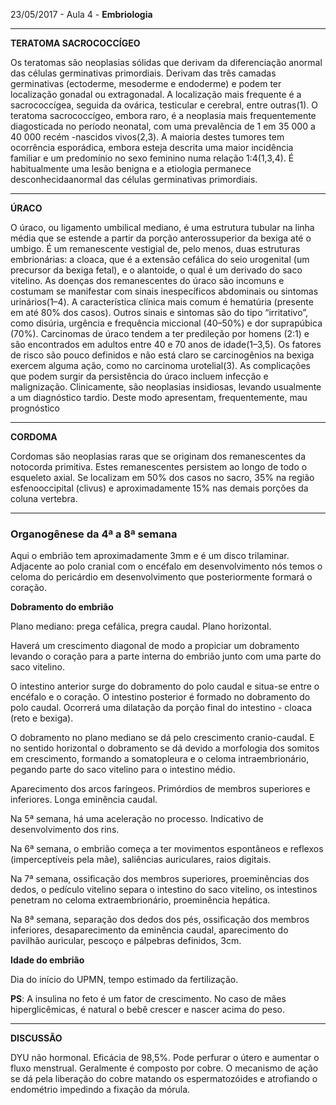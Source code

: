 23/05/2017 - Aula 4 - **Embriologia**

---

**TERATOMA SACROCOCCÍGEO**

Os teratomas são neoplasias sólidas que derivam da diferenciação anormal das células germinativas primordiais. Derivam das três camadas germinativas \(ectoderme, mesoderme e endoderme\) e podem ter localização gonadal ou extragonadal. A localização mais frequente é a sacrococcígea, seguida da ovárica, testicular e cerebral, entre outras\(1\). O teratoma sacrococcígeo, embora raro, é a neoplasia mais frequentemente diagosticada no período neonatal, com uma prevalência de 1 em 35 000 a 40 000 recém -nascidos vivos\(2,3\). A maioria destes tumores tem ocorrência esporádica, embora esteja descrita uma maior incidência familiar e um predomínio no sexo feminino numa relação 1:4\(1,3,4\). É habitualmente uma lesão benigna e a etiologia permanece desconhecidaanormal das células germinativas primordiais.

---

**ÚRACO**

O úraco, ou ligamento umbilical mediano, é uma estrutura tubular na linha média que se estende a partir da porção anterossuperior da bexiga até o umbigo. É um remanescente vestigial de, pelo menos, duas estruturas embrionárias: a cloaca, que é a extensão cefálica do seio urogenital \(um precursor da bexiga fetal\), e o alantoide, o qual é um derivado do saco vitelino. As doenças dos remanescentes do úraco são incomuns e costumam se manifestar com sinais inespecíficos abdominais ou sintomas urinários\(1–4\). A característica clínica mais comum é hematúria \(presente em até 80% dos casos\). Outros sinais e sintomas são do tipo “irritativo”, como disúria, urgência e frequência miccional \(40–50%\) e dor suprapúbica \(70%\). Carcinomas de úraco tendem a ter predileção por homens \(2:1\) e são encontrados em adultos entre 40 e 70 anos de idade\(1–3,5\). Os fatores de risco são pouco definidos e não está claro se carcinogênios na bexiga exercem alguma ação, como no carcinoma urotelial\(3\). As complicações que podem surgir da persistência do úraco incluem infecção e malignização. Clinicamente, são neoplasias insidiosas, levando usualmente a um diagnóstico tardio. Deste modo apresentam, frequentemente, mau prognóstico

---

**CORDOMA**

Cordomas são neoplasias raras que se originam dos remanescentes da notocorda primitiva. Estes remanescentes persistem ao longo de todo o esqueleto axial. Se localizam em 50% dos casos no sacro, 35% na região esfenooccipital \(clivus\) e aproximadamente 15% nas demais porções da coluna vertebra.

---

### Organogênese da 4ª a 8ª semana

Aqui o embrião tem aproximadamente 3mm e é um disco trilaminar. Adjacente ao polo cranial com o encéfalo em desenvolvimento nós temos o celoma do pericárdio em desenvolvimento que posteriormente formará o coração.

**Dobramento do embrião**

Plano mediano: prega cefálica, pregra caudal. Plano horizontal.

Haverá um crescimento diagonal de modo a propiciar um dobramento levando o coração para a parte interna do embrião junto com uma parte do saco vitelino.

O intestino anterior surge do dobramento do polo caudal e situa-se entre o encéfalo e o coração. O intestino posterior é formado no dobramento do polo caudal. Ocorrerá uma dilatação da porção final do intestino - cloaca \(reto e bexiga\).

O dobramento no plano mediano se dá pelo crescimento cranio-caudal. E no sentido horizontal o dobramento se dá devido a morfologia dos somitos em crescimento, formando a somatopleura e o celoma intraembrionário, pegando parte do saco vitelino para o intestino médio.

Aparecimento dos arcos faríngeos. Primórdios de membros superiores e inferiores. Longa eminência caudal.

Na 5ª semana, há uma aceleração no processo. Indicativo de desenvolvimento dos rins.

Na 6ª semana, o embrião começa a ter movimentos espontâneos e reflexos \(imperceptíveis pela mãe\), saliências auriculares, raios digitais.

Na 7ª semana, ossificação dos membros superiores, proeminências dos dedos, o pedículo vitelino separa o intestino do saco vitelino, os intestinos penetram no celoma extraembrionário, proeminência hepática.

Na 8ª semana, separação dos dedos dos pés, ossificação dos membros inferiores, desaparecimento da eminência caudal, aparecimento do pavilhão auricular, pescoço e pálpebras definidos, 3cm.

**Idade do embrião**

Dia do início do UPMN, tempo estimado da fertilização.

**PS**: A insulina no feto é um fator de crescimento. No caso de mães hiperglicêmicas, é natural o bebê crescer e nascer acima do peso.

---

**DISCUSSÃO**

DYU não hormonal. Eficácia de 98,5%. Pode perfurar o útero e aumentar o fluxo menstrual. Geralmente é composto por cobre. O mecanismo de ação se dá pela liberação do cobre matando os espermatozóides e atrofiando o endométrio impedindo a fixação da mórula.

